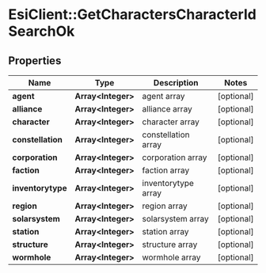 # EsiClient::GetCharactersCharacterIdSearchOk

## Properties
Name | Type | Description | Notes
------------ | ------------- | ------------- | -------------
**agent** | **Array&lt;Integer&gt;** | agent array | [optional] 
**alliance** | **Array&lt;Integer&gt;** | alliance array | [optional] 
**character** | **Array&lt;Integer&gt;** | character array | [optional] 
**constellation** | **Array&lt;Integer&gt;** | constellation array | [optional] 
**corporation** | **Array&lt;Integer&gt;** | corporation array | [optional] 
**faction** | **Array&lt;Integer&gt;** | faction array | [optional] 
**inventorytype** | **Array&lt;Integer&gt;** | inventorytype array | [optional] 
**region** | **Array&lt;Integer&gt;** | region array | [optional] 
**solarsystem** | **Array&lt;Integer&gt;** | solarsystem array | [optional] 
**station** | **Array&lt;Integer&gt;** | station array | [optional] 
**structure** | **Array&lt;Integer&gt;** | structure array | [optional] 
**wormhole** | **Array&lt;Integer&gt;** | wormhole array | [optional] 


